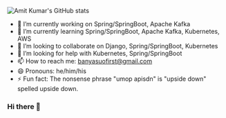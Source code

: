 ![Amit Kumar's GitHub stats](https://github-readme-stats.vercel.app/api?username=zed1025&count_private=true)

- 🔭 I’m currently working on Spring/SpringBoot, Apache Kafka
- 🌱 I’m currently learning Spring/SpringBoot, Apache Kafka, Kubernetes, AWS
- 👯 I’m looking to collaborate on Django, Spring/SpringBoot, Kubernetes
- 🤔 I’m looking for help with Kubernetes, Spring/SpringBoot
- 📫 How to reach me: banyasuofirst@gmail.com
- 😄 Pronouns: he/him/his
- ⚡ Fun fact: The nonsense phrase "umop apisdn" is "upside down" spelled upside down.



### Hi there 👋

<!--
**zed1025/zed1025** is a ✨ _special_ ✨ repository because its `README.md` (this file) appears on your GitHub profile.

Here are some ideas to get you started:

- 🔭 I’m currently working on ...
- 🌱 I’m currently learning ...
- 👯 I’m looking to collaborate on ...
- 🤔 I’m looking for help with ...
- 💬 Ask me about ...
- 📫 How to reach me: ...
- 😄 Pronouns: ...
- ⚡ Fun fact: ...
-->
